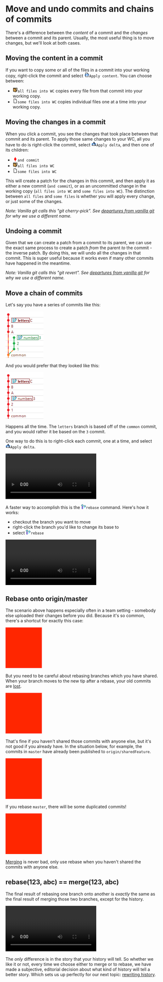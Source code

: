 # Move and undo commits and chains of commits

There's a difference between the *content* of a commit and the *changes* between a commit and its parent.  Usually, the most useful thing is to move changes, but we'll look at both cases.

## Moving the content in a commit

If you want to copy some or all of the files in a commit into your working copy, right-click the commit and select ![Apply content icon](apply_file.png)`Apply content`.  You can choose between:

- ![All files icon](blank_folder.png)`all files into WC` copies every file from that commit into your working copy.
- ![Some files icon](blank_file.png)`some files into WC` copies individual files one at a time into your working copy.

## Moving the changes in a commit

When you click a commit, you see the changes that took place between that commit and its parent.  To apply those same changes to your WC, all you have to do is right-click the commit, select ![Apply delta icon](apply_delta.png)`Apply delta`, and then one of its children:

- ![Commit icon](commit.png)`and commit`
- ![All files icon](blank_folder.png)`all files into WC`
- ![Some files icon](blank_file.png)`some files into WC`

This will create a patch for the changes in this commit, and then apply it as either a new commit (`and commit`), or as an uncommitted change in the working copy (`all files into WC` and `some files into WC`).  The distinction between `all files` and `some files` is whether you will apply every change, or just some of the changes.

*Note: Vanilla git calls this "git cherry-pick".  See [departures from vanilla git](../../epilogue/departures/departures.md) for why we use a different name.*

## Undoing a commit

Given that we can create a patch from a commit to its parent, we can use the exact same process to create a patch *from* the parent *to* the commit - the inverse patch.  By doing this, we will undo all the changes in that commit.  This is super useful because it works even if many other commits have happened in the meantime.

*Note: Vanilla git calls this "git revert".  See [departures from vanilla git](../../epilogue/departures/departures.md) for why we use a different name.*

## Move a chain of commits

Let's say you have a series of commits like this:

![Branch before rebasing](before-rebase.png)

And you would prefer that they looked like this:

![Branch after rebasing](after-rebase.png)

Happens all the time.  The `letters` branch is based off of the `common` commit, and you would rather it be based on the `3` commit.

One way to do this is to right-click each commit, one at a time, and select ![Apply delta icon](apply_delta.png)`Apply delta`.

![Demonstrate rebase one-at-a-time](rebase-by-cherry-picking.mp4)

A faster way to accomplish this is the ![Rebase icon](rebase.png)`rebase` command.  Here's how it works:

- checkout the branch you want to move
- right-click the branch you'd like to change its base to
- select ![Rebase icon](rebase.png)`rebase`

![Actual rebase](rebase-actual.mp4)

## Rebase onto origin/master

The scenario above happens especially often in a team setting - somebody else uploaded their changes before you did.  Because it's so common, there's a shortcut for exactly this case:

![Rebase onto origin/master](TODO.png)

But you need to be careful about rebasing branches which you have shared.  When your branch moves to the new tip after a rebase, your old commits are [lost](../../branches/reflog/reflog.md).

![Rebase deletes commits](TODO.png)

That's fine if you haven't shared those commits with anyone else, but it's not good if you already have.  In the situation below, for example, the commits in `master` have already been published to `origin/sharedFeature`.

![Not good to rebase](TODO.png)

If you rebase `master`, there will be some duplicated commits!

![Duplicated commits](TODO.png)

[Merging](../merge/merge.md) is never bad, only use rebase when you haven't shared the commits with anyone else.

## rebase(123, abc) == merge(123, abc)

The final result of rebasing one branch onto another is *exactly* the same as the final result of merging those two branches, except for the history.

![Compare a rebase to a merge](rebase-compare-to-merge.mp4)

The *only* difference is in the story that your history will tell.  So whether we like it or not, every time we choose either to merge or to rebase, we have made a subjective, editorial decision about what kind of history will tell a better story.  Which sets us up perfectly for our next topic: [rewriting history](../rewrite-history/rewrite-history.md).
